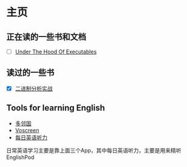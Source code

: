# 主页

## 正在读的一些书和文档

- [ ] [Under The Hood Of Executables](https://github.com/mohitmishra786/underTheHoodOfExecutables/tree/main)


## 读过的一些书

- [x] [二进制分析实战](https://book.douban.com/subject/35645956/)


## Tools for learning English

* [多邻国](https://www.duolingo.com/)
* [Voscreen](https://voscreen.com)
* [每日英语听力](https://dict.eudic.net/ting/)

日常英语学习主要是靠上面三个App，其中每日英语听力，主要是用来精听EnglishPod